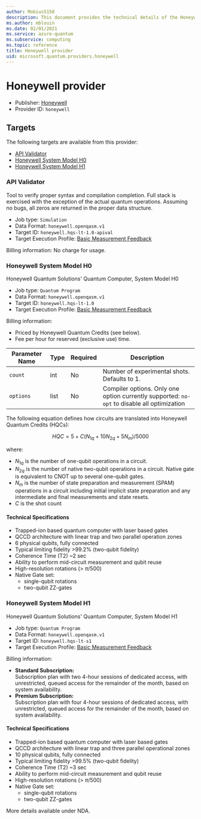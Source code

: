 ```yaml
---
author: Mobius5150
description: This document provides the technical details of the Honeywell quantum provider
ms.author: mblouin
ms.date: 02/01/2021
ms.service: azure-quantum
ms.subservice: computing
ms.topic: reference
title: Honeywell provider
uid: microsoft.quantum.providers.honeywell
---
```


# Honeywell provider

- Publisher: [Honeywell](https://www.honeywell.com)
- Provider ID: `honeywell`

## Targets

The following targets are available from this provider:

- [API Validator](#api-validator)
- [Honeywell System Model H0](#honeywell-system-model-h0)
- [Honeywell System Model H1](#honeywell-system-model-h1)

### API Validator

Tool to verify proper syntax and compilation completion. Full stack is exercised with the exception of the actual quantum operations. Assuming no bugs, all zeros are returned in the proper data structure.

- Job type: `Simulation`
- Data Format: `honeywell.openqasm.v1`
- Target ID: `honeywell.hqs-lt-1.0-apival`
- Target Execution Profile: [Basic Measurement Feedback](xref:microsoft.quantum.concepts.targets)

Billing information:  No charge for usage. 

### Honeywell System Model H0

Honeywell Quantum Solutions' Quantum Computer, System Model H0

- Job type: `Quantum Program`
- Data Format: `honeywell.openqasm.v1`
- Target ID: `honeywell.hqs-lt-1.0`
- Target Execution Profile: [Basic Measurement Feedback](xref:microsoft.quantum.concepts.targets)

Billing information:

- Priced by Honeywell Quantum Credits (see below).
- Fee per hour for reserved (exclusive use) time.

| Parameter Name | Type     | Required | Description |
|----------------|----------|----------|-------------|
| `count`   | int    | No | Number of experimental shots. Defaults to 1. |
| `options` | list | No | Compiler options. Only one option currently supported: `no-opt` to disable all optimization |

The following equation defines how circuits are translated into Honeywell Quantum Credits (HQCs):

$$
HQC = 5 + C(N_{1q} + 10 N_{2q} + 5 N_m)/5000
$$

where:

- $N_{1q}$ is the number of one-qubit operations in a circuit. 
- $N_{2q}$ is the number of native two-qubit operations in a circuit. Native gate is equivalent to CNOT up to several one-qubit gates.  
- $N_{m}$ is the number of state preparation and measurement (SPAM) operations in a circuit including initial implicit state preparation and any intermediate and final measurements and state resets.
- $C$ is the shot count

#### Technical Specifications

- Trapped-ion based quantum computer with laser based gates
- QCCD architecture with linear trap and two parallel operation zones
- 6 physical qubits, fully connected  
- Typical limiting fidelity >99.2% (two-qubit fidelity)  
- Coherence Time (T2) ~2 sec
- Ability to perform mid-circuit measurement and qubit reuse
- High-resolution rotations (> $\pi$/500)
- Native Gate set:
  - single-qubit rotations
  - two-qubit ZZ-gates

### Honeywell System Model H1

Honeywell Quantum Solutions' Quantum Computer, System Model H1   

- Job type: `Quantum Program`
- Data Format: `honeywell.openqasm.v1`
- Target ID: `honeywell.hqs-lt-s1`  
- Target Execution Profile: [Basic Measurement Feedback](xref:microsoft.quantum.concepts.targets)

Billing information:

- **Standard Subscription:**  
Subscription plan with two 4-hour sessions of dedicated access, with unrestricted, queued access for the remainder of the month, based on system availability.  
- **Premium Subscription:**  
Subscription plan with four 4-hour sessions of dedicated access, with unrestricted, queued access for the remainder of the month, based on system availability.  

#### Technical Specifications

- Trapped-ion based quantum computer with laser based gates
- QCCD architecture with linear trap and three parallel operational zones
- 10 physical qubits, fully connected
- Typical limiting fidelity >99.5% (two-qubit fidelity)
- Coherence Time (T2) ~3 sec
- Ability to perform mid-circuit measurement and qubit reuse
- High-resolution rotations (> $\pi$/500)
- Native Gate set:
  - single-qubit rotations
  - two-qubit ZZ-gates

More details available under NDA.